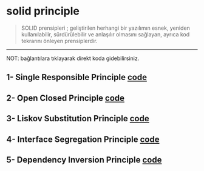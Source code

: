 # solid principle

> SOLID prensipleri ; geliştirilen herhangi bir yazılımın esnek, yeniden kullanılabilir, sürdürülebilir ve anlaşılır olmasını sağlayan, ayrıca kod tekrarını önleyen prensiplerdir.

---

NOT: bağlantılara tıklayarak direkt koda gidebilirsiniz.

## 1- Single Responsible Principle [code](https://github.com/daddydemir/solid/blob/main/src/main/SRP/Vehicle.java)

## 2- Open Closed Principle [code](https://github.com/daddydemir/solid/blob/main/src/main/OCP/Vehicle.java)

## 3- Liskov Substitution Principle [code](https://github.com/daddydemir/solid/blob/main/src/main/LSP/Vehicle.java)

## 4- Interface Segregation Principle [code](https://github.com/daddydemir/solid/blob/main/src/main/ISP/Vehicle.java)

## 5- Dependency Inversion Principle [code](https://github.com/daddydemir/solid/blob/main/src/main/DIP/Vehicle.java)
